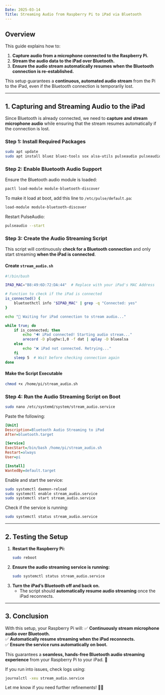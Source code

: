 ```yaml
---
Date: 2025-03-14
Title: Streaming Audio from Raspberry Pi to iPad via Bluetooth
---
```


## Overview
This guide explains how to:
1. **Capture audio from a microphone connected to the Raspberry Pi.**
2. **Stream the audio data to the iPad over Bluetooth.**
3. **Ensure the audio stream automatically resumes when the Bluetooth connection is re-established.**

This setup guarantees a **continuous, automated audio stream** from the Pi to the iPad, even if the Bluetooth connection is temporarily lost.

---

## **1. Capturing and Streaming Audio to the iPad**

Since Bluetooth is already connected, we need to **capture and stream microphone audio** while ensuring that the stream resumes automatically if the connection is lost.

### **Step 1: Install Required Packages**
```bash
sudo apt update
sudo apt install bluez bluez-tools sox alsa-utils pulseaudio pulseaudio-module-bluetooth
```

### **Step 2: Enable Bluetooth Audio Support**
Ensure the Bluetooth audio module is loaded:
```bash
pactl load-module module-bluetooth-discover
```
To make it load at boot, add this line to `/etc/pulse/default.pa`:
```bash
load-module module-bluetooth-discover
```
Restart PulseAudio:
```bash
pulseaudio --start
```

### **Step 3: Create the Audio Streaming Script**
This script will continuously **check for a Bluetooth connection** and only start streaming **when the iPad is connected**.

#### **Create `stream_audio.sh`**
```bash
#!/bin/bash

IPAD_MAC="B8:49:6D:72:DA:44"  # Replace with your iPad's MAC Address

# Function to check if the iPad is connected
is_connected() {
    bluetoothctl info "$IPAD_MAC" | grep -q "Connected: yes"
}

echo "🎤 Waiting for iPad connection to stream audio..."

while true; do
    if is_connected; then
        echo "🔊 iPad connected! Starting audio stream..."
        arecord -D plughw:1,0 -f dat | aplay -D bluealsa
    else
        echo "❌ iPad not connected. Retrying..."
    fi
    sleep 5  # Wait before checking connection again
done
```

#### **Make the Script Executable**
```bash
chmod +x /home/pi/stream_audio.sh
```

### **Step 4: Run the Audio Streaming Script on Boot**
```bash
sudo nano /etc/systemd/system/stream_audio.service
```

Paste the following:
```ini
[Unit]
Description=Bluetooth Audio Streaming to iPad
After=bluetooth.target

[Service]
ExecStart=/bin/bash /home/pi/stream_audio.sh
Restart=always
User=pi

[Install]
WantedBy=default.target
```

Enable and start the service:
```bash
sudo systemctl daemon-reload
sudo systemctl enable stream_audio.service
sudo systemctl start stream_audio.service
```

Check if the service is running:
```bash
sudo systemctl status stream_audio.service
```

---

## **2. Testing the Setup**
1. **Restart the Raspberry Pi:**
   ```bash
   sudo reboot
   ```
2. **Ensure the audio streaming service is running:**
   ```bash
   sudo systemctl status stream_audio.service
   ```
3. **Turn the iPad’s Bluetooth off and back on.**
   - The script should **automatically resume audio streaming** once the iPad reconnects.

---

## **3. Conclusion**
With this setup, your Raspberry Pi will:
✅ **Continuously stream microphone audio over Bluetooth.**  
✅ **Automatically resume streaming when the iPad reconnects.**  
✅ **Ensure the service runs automatically on boot.**  

This guarantees a **seamless, hands-free Bluetooth audio streaming experience** from your Raspberry Pi to your iPad. 🚀

If you run into issues, check logs using:
```bash
journalctl -xeu stream_audio.service
```

Let me know if you need further refinements! 🎤📡